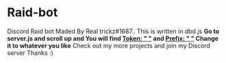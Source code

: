 # Raid-bot
Discord Raid bot Maded By Real trickz#1687.. This is written in dbd.js
<b> Go to server.js and scroll up and You will find <u>Token: " "</u> and <u>Prefix: " "</u> Change it to whatever you like</b>
Check out my more projects and join my Discord server
Thanks :) 
